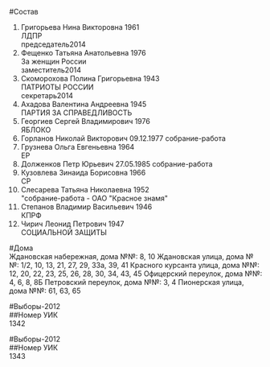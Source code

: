#Состав  
1. Григорьева Нина Викторовна 1961  
    ЛДПР  
    председатель2014  
2. Фещенко Татьяна Анатольевна 1976  
    За женщин России  
    заместитель2014  
3. Скоморохова Полина Григорьевна 1943  
    ПАТРИОТЫ РОССИИ  
    секретарь2014  
4. Ахадова Валентина Андреевна 1945  
    ПАРТИЯ ЗА СПРАВЕДЛИВОСТЬ  
5. Георгиев Сергей Владимирович 1976  
    ЯБЛОКО  
6. Горланов Николай Викторович 09.12.1977
    собрание-работа
7. Грузнева Ольга Евгеньевна 1964  
    ЕР
8. Долженков Петр Юрьевич 27.05.1985
    собрание-работа      
9. Кузовлева Зинаида Борисовна 1966  
    СР  
10. Слесарева Татьяна Николаевна 1952  
    "собрание-работа - ОАО "Красное знамя"  
11. Степанов Владимир Васильевич 1946  
    КПРФ  
12. Чирич Леонид Петрович 1947  
    СОЦИАЛЬНОЙ ЗАЩИТЫ  
  
#Дома  
Ждановская набережная, дома №№: 8, 10 Ждановская улица, дома №№: 1/2, 10, 13, 21, 27, 29, 33а, 39, 41 Красного курсанта улица, дома №№: 12, 20, 22, 23, 25, 26, 28, 30, 34, 43, 45 Офицерский переулок, дома №№: 4, 6, 8, 8Б Петровский переулок, дома №№: 3, 4 Пионерская улица, дома №№: 61, 63, 65  
  
#Выборы-2012  
##Номер УИК  
1342  
  
#Выборы-2012  
##Номер УИК  
1343  
